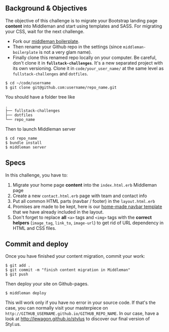 ## Background & Objectives

The objective of this challenge is to migrate your Bootstrap landing page **content** into Middleman and start using templates and SASS. For migrating your CSS, wait for the next challenge.

- Fork our [middleman boilerplate](https://github.com/lewagon/middleman-boilerplate).
- Then rename your Github repo in the settings (since `middleman-boilerplate` is not a very glam name).
- Finally clone this renamed repo locally on your computer. Be careful, don't clone it in **`fullstack-challenges`**. It's a new separated project with its own versioning. Clone it in `code/your_user_name/` at the same level as `fullstack-challenges` and `dotfiles`.

```
$ cd ~/code/username
$ git clone git@github.com:username/repo_name.git
```

You should have a folder tree like

```
.
├── fullstack-challenges
├── dotfiles
└── repo_name
```

Then to launch Middleman server

```
$ cd repo_name
$ bundle install
$ middleman server
```

## Specs

In this challenge, you have to:

1. Migrate your home page **content** into the `index.html.erb` Middleman page
1. Create a new `contact.html.erb` page with team and contact info
1. Put all common HTML parts (navbar / footer) in the `layout.html.erb`
1. Promises are made to be kept, here is our [home-made navbar template](https://github.com/lewagon/awesome-navbars/blob/master/templates/_navbar.html) that we have already included in the layout.
1. Don't forget to replace **all** `<a>` tags and `<img>` tags with the **correct helpers** (`image_tag`, `link_to`, `image-url`) to get rid of URL dependency in HTML and CSS files.


## Commit and deploy

Once you have finished your content migration, commit your work:

```
$ git add .
$ git commit -m "finish content migration in Middleman"
$ git push
```

Then deploy your site on Github-pages.

```
$ middleman deploy
```

This will work only if you have no error in your source code. If that's the case, you can normally visit your masterpiece on `http://GITHUB_USERNAME.github.io/GITHUB_REPO_NAME`. In our case, have a look at http://lewagon.github.io/stylus to discover our final version of Styl.us.

